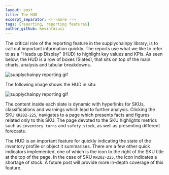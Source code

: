 ```yaml
---
layout: post
title: The HUD
excerpt_separator: <!--more -->
tags: [reporting, reporting features]
author_github: kevinfasusi
---
```


The critical role of the reporting feature in the supplychainpy library, is to call out important information quickly.
The reports use what we like to refer to as a "Heads up Display" (HUD) to highlight key values and KPIs. <!--more -->
As seen below, the HUD is a row of boxes (Slates), that sits on top of the main charts, analysis and tabular breakdowns.

![supplychainpy reporting gif]({{site.baseurl}}/images/HUD.png)

The following image shows the HUD in situ:

![supplychainpy reporting gif]({{site.baseurl}}/images/shortage.jpg)

The content inside each slate is dynamic with hyperlinks for SKUs, classifications and warnings which lead to further analysis.
Clicking the SKU `KR202-225`, navigates to a page which presents facts and figures related only to this SKU. 
The page devoted to the SKU highlights metrics such as `inventory turns` and `safety stock`, as well as presenting different forecasts.

The HUD is an important feature for quickly indicating the state of the inventory profile or object it summarises. 
There are a few other quick indicators implemented, one of which is the icon to the right of the SKU title at the top of the page.
In the case of SKU `KR202-225`, the icon indicates a shortage of stock. A future post will provide more in-depth coverage of this feature. 
